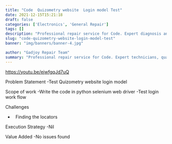 ```yaml
---
title: "Code  Quizometry website  Login model Test"
date: 2021-12-15T15:21:18
draft: false
categories: ['Electronics', 'General Repair']
tags: []
description: "Professional repair service for Code. Expert diagnosis and quality repairs in Bangalore."
slug: "code-quizometry-website-login-model-test"
banner: "img/banners/banner-4.jpg"

author: "Gadjoy Repair Team"
summary: "Professional repair service for Code. Expert technicians, quality parts, warranty included."
---
```


https://youtu.be/ejwfgqJd7uQ

Problem Statement -Test Quizometry website login model

Scope of work -Write the code in python selenium web driver -Test login work flow

Challenges

- &nbsp; Finding the locators

Execution Strategy -Nil

Value Added -No issues found